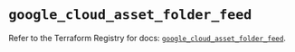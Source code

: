 # `google_cloud_asset_folder_feed`

Refer to the Terraform Registry for docs: [`google_cloud_asset_folder_feed`](https://registry.terraform.io/providers/hashicorp/google/6.19.0/docs/resources/cloud_asset_folder_feed).
